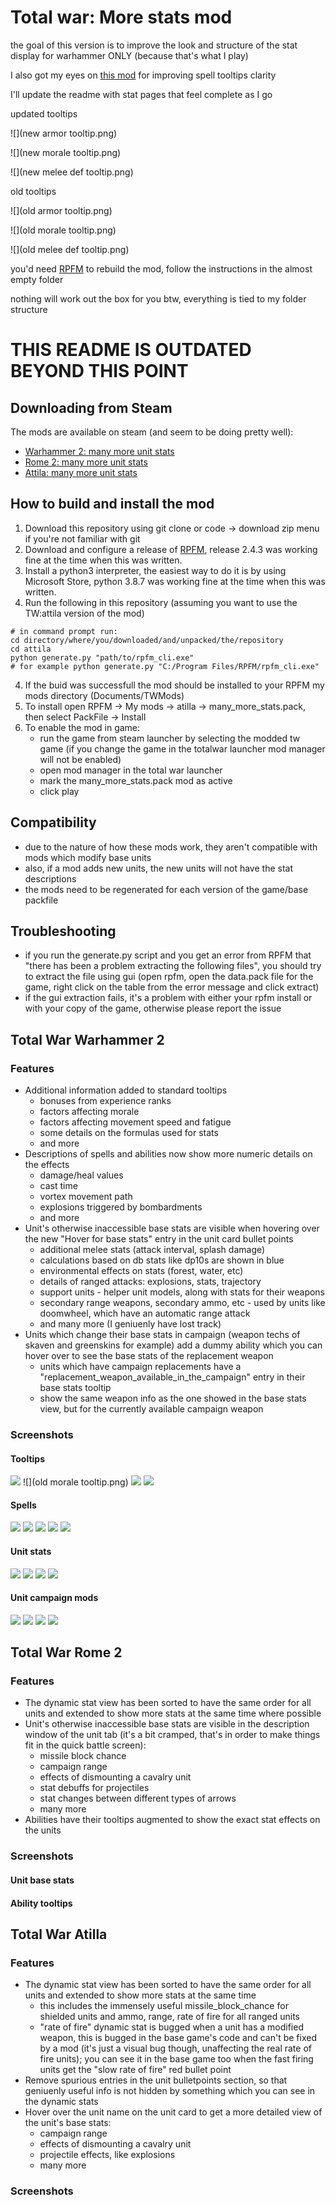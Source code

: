 # Total war: More stats mod
the goal of this version is to improve the look and structure of the stat display for warhammer ONLY
(because that's what I play)

I also got my eyes on [this mod](https://github.com/thunder-zz/warhammer2damagetooltips) for improving spell tooltips clarity

I'll update the readme with stat pages that feel complete as I go

updated tooltips

![](new armor tooltip.png)

![](new morale tooltip.png)

![](new melee def tooltip.png)

old tooltips

![](old armor tooltip.png)

![](old morale tooltip.png)

![](old melee def tooltip.png)

 
you'd need [RPFM](https://github.com/Frodo45127/rpfm) to rebuild the mod, follow the instructions in the almost empty folder

nothing will work out the box for you btw, everything is tied to my folder structure 


# THIS README IS OUTDATED BEYOND THIS POINT

## Downloading from Steam

The mods are available on steam (and seem to be doing pretty well):
* [Warhammer 2: many more unit stats](https://steamcommunity.com/sharedfiles/filedetails/?id=2453864146)
* [Rome 2: many more unit stats](https://steamcommunity.com/sharedfiles/filedetails/?id=2453825830)
* [Attila: many more unit stats](https://steamcommunity.com/sharedfiles/filedetails/?id=2453769201)

## How to build and install the mod

1. Download this repository using git clone or code -> download zip menu if you're not familiar with git
2. Download and configure a release of [RPFM](https://github.com/Frodo45127/rpfm), release 2.4.3 was working fine at the time when this was written.
3. Install a python3 interpreter, the easiest way to do it is by using Microsoft Store, python 3.8.7 was working fine at the time when this was written.
4. Run the following in this repository (assuming you want to use the TW:attila version of the mod)
```
# in command prompt run:
cd directory/where/you/downloaded/and/unpacked/the/repository
cd attila
python generate.py "path/to/rpfm_cli.exe"
# for example python generate.py "C:/Program Files/RPFM/rpfm_cli.exe"
```
4. If the buid was successfull the mod should be installed to your RPFM my mods directory (Documents/TWMods)
5. To install open RPFM -> My mods -> atilla -> many_more_stats.pack, then select PackFile -> Install
6. To enable the mod in game:
   - run the game from steam launcher by selecting the modded tw game (if you change the game in the totalwar launcher mod manager will not be enabled)
   - open mod manager in the total war launcher
   - mark the many_more_stats.pack mod as active
   - click play

## Compatibility

- due to the nature of how these mods work, they aren't compatible with mods which modify base units
- also, if a mod adds new units, the new units will not have the stat descriptions
- the mods need to be regenerated for each version of the game/base packfile

## Troubleshooting

- if you run the generate.py script and you get an error from RPFM that "there has been a problem extracting the following files", you should try to extract the file using gui (open rpfm, open the data.pack file for the game, right click on the table from the error message and click extract)
- if the gui extraction fails, it's a problem with either your rpfm install or with your copy of the game, otherwise please report the issue

## Total War Warhammer 2

### Features

- Additional information added to standard tooltips
    - bonuses from experience ranks
    - factors affecting morale
    - factors affecting movement speed and fatigue
    - some details on the formulas used for stats
    - and more
- Descriptions of spells and abilities now show more numeric details on the effects
    - damage/heal values
    - cast time
    - vortex movement path
    - explosions triggered by bombardments
    - and more
- Unit's otherwise inaccessible base stats are visible when hovering over the new "Hover for base stats" entry in the unit card bullet points
    - additional melee stats (attack interval, splash damage)
    - calculations based on db stats like dp10s are shown in blue
    - environmental effects on stats (forest, water, etc)
    - details of ranged attacks: explosions, stats, trajectory
    - support units - helper unit models, along with stats for their weapons
    - secondary range weapons, secondary ammo, etc - used by units like doomwheel, which have an automatic range attack
    - and many more (I geniuenly have lost track)
- Units which change their base stats in campaign (weapon techs of skaven and greenskins for example) add a dummy ability which you can hover over to see the base stats of the replacement weapon
    - units which have campaign replacements have a "replacement_weapon_available_in_the_campaign" entry in their base stats tooltip
    - show the same weapon info as the one showed in the base stats view, but for the currently available campaign weapon

### Screenshots

#### Tooltips

![](wh2_tooltips_1.png)
![](old morale tooltip.png)
![](wh2_tooltips_3.png)
![](wh2_tooltips_4.png)

#### Spells

![](wh2_spells_1.png)
![](wh2_spells_2.png)
![](wh2_spells_3.png)
![](wh2_spells_4.png)
![](wh2_spells_5.png)

#### Unit stats

![](wh2_units_1.png)
![](wh2_units_2.png)
![](wh2_units_3.png)
![](wh2_units_4.png)

#### Unit campaign mods

![](wh2_campaign_unitmods_1.png)
![](wh2_campaign_unitmods_2.png)
![](wh2_campaign_unitmods_3.png)
![](wh2_campaign_unitmods_4.png)

## Total War Rome 2

### Features

- The dynamic stat view has been sorted to have the same order for all units and extended to show more stats at the same time where possible
- Unit's otherwise inaccessible base stats are visible in the description window of the unit tab (it's a bit cramped, that's in order to make things fit in the quick battle screen):
    - missile block chance
    - campaign range
    - effects of dismounting a cavalry unit
    - stat debuffs for projectiles
    - stat changes between different types of arrows
    - many more
- Abilities have their tooltips augmented to show the exact stat effects on the units

### Screenshots

#### Unit base stats


#### Ability tooltips


## Total War Atilla

### Features

- The dynamic stat view has been sorted to have the same order for all units and extended to show more stats at the same time
    - this includes the immensely useful missile_block_chance for shielded units and ammo, range, rate of fire for all ranged units
    - "rate of fire" dynamic stat is bugged when a unit has a modified weapon, this is bugged in the base game's code and can't be fixed by a mod (it's just a visual bug though, unaffecting the real rate of fire units); you can see it in the base game too when the fast firing units get the "slow rate of fire" red bullet point
- Remove spurious entries in the unit bulletpoints section, so that geniuenly useful info is not hidden by something which you can see in the dynamic stats
- Hover over the unit name on the unit card to get a more detailed view of the unit's base stats:
    - campaign range
    - effects of dismounting a cavalry unit
    - projectile effects, like explosions
    - many more

### Screenshots



